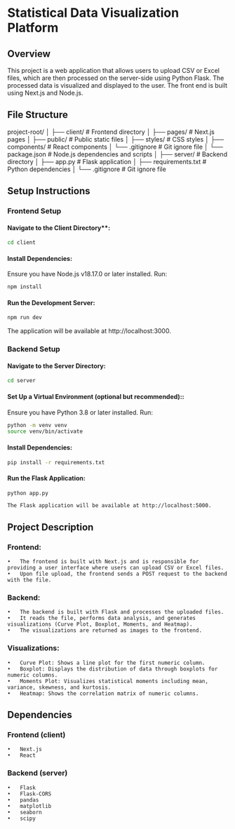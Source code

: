 # Statistical Data Visualization Platform

## Overview

This project is a web application that allows users to upload CSV or Excel files, which are then processed on the server-side using Python Flask. The processed data is visualized and displayed to the user. The front end is built using Next.js and Node.js.

## File Structure

project-root/
│
├── client/ # Frontend directory
│ ├── pages/ # Next.js pages
│ ├── public/ # Public static files
│ ├── styles/ # CSS styles
│ ├── components/ # React components
│ └── .gitignore # Git ignore file
│ └── package.json # Node.js dependencies and scripts
│
├── server/ # Backend directory
│ ├── app.py # Flask application
│ ├── requirements.txt # Python dependencies
│
└── .gitignore # Git ignore file

## Setup Instructions

### Frontend Setup

#### Navigate to the Client Directory\*\*:

```bash
cd client
```

#### Install Dependencies:

Ensure you have Node.js v18.17.0 or later installed. Run:

```bash
npm install
```

#### Run the Development Server:

```bash
npm run dev
```

The application will be available at http://localhost:3000.

### Backend Setup

#### Navigate to the Server Directory:

```bash
cd server
```

#### Set Up a Virtual Environment (optional but recommended)::

Ensure you have Python 3.8 or later installed. Run:

```bash
python -m venv venv
source venv/bin/activate
```

#### Install Dependencies:

```bash
pip install -r requirements.txt
```

#### Run the Flask Application:

```bash
python app.py
```

    The Flask application will be available at http://localhost:5000.

## Project Description

### Frontend:

    •	The frontend is built with Next.js and is responsible for providing a user interface where users can upload CSV or Excel files.
    •	Upon file upload, the frontend sends a POST request to the backend with the file.

### Backend:

    •	The backend is built with Flask and processes the uploaded files.
    •	It reads the file, performs data analysis, and generates visualizations (Curve Plot, Boxplot, Moments, and Heatmap).
    •	The visualizations are returned as images to the frontend.

### Visualizations:

    •	Curve Plot: Shows a line plot for the first numeric column.
    •	Boxplot: Displays the distribution of data through boxplots for numeric columns.
    •	Moments Plot: Visualizes statistical moments including mean, variance, skewness, and kurtosis.
    •	Heatmap: Shows the correlation matrix of numeric columns.

## Dependencies

### Frontend (client)

    •	Next.js
    •	React

### Backend (server)

    •	Flask
    •	Flask-CORS
    •	pandas
    •	matplotlib
    •	seaborn
    •	scipy
